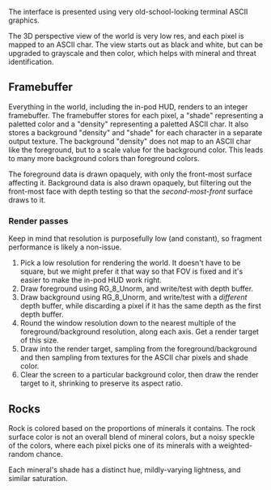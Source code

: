 The interface is presented using very old-school-looking terminal ASCII graphics.

The 3D perspective view of the world is very low res, and each pixel is mapped to an ASCII char. The view starts out as black and white, but can be upgraded to grayscale and then color, which helps with mineral and threat identification.

## Framebuffer

Everything in the world, including the in-pod HUD, renders to an integer framebuffer.
The framebuffer stores for each pixel, a "shade" representing a paletted color and a "density" representing a paletted ASCII char.
It also stores a background "density" and "shade" for each character in a separate output texture.
The background "density" does not map to an ASCII char like the foreground, but to a scale value for the background color.
This leads to many more background colors than foreground colors.

The foreground data is drawn opaquely, with only the front-most surface affecting it.
Background data is also drawn opaquely, but filtering out the front-most face with depth testing
    so that the *second-most-front* surface draws to it.

### Render passes

Keep in mind that resolution is purposefully low (and constant), so fragment performance is likely a non-issue.

1. Pick a low resolution for rendering the world. It doesn't have to be square, but we might prefer it that way so that FOV is fixed and it's easier to make the in-pod HUD work right.
2. Draw foreground using RG_8_Unorm, and write/test with depth buffer.
3. Draw background using RG_8_Unorm, and write/test with a *different* depth buffer, while discarding a pixel if it has the same depth as the first depth buffer.
4. Round the window resolution down to the nearest multiple of the foreground/background resolution, along each axis. Get a render target of this size.
5. Draw into the render target, sampling from the foreground/background and then sampling from textures for the ASCII char pixels and shade color.
6. Clear the screen to a particular background color, then draw the render target to it, shrinking to preserve its aspect ratio.

## Rocks

Rock is colored based on the proportions of minerals it contains.
The rock surface color is not an overall blend of mineral colors, but a noisy speckle of the colors,
    where each pixel picks one of its minerals with a weighted-random chance.

Each mineral's shade has a distinct hue, mildly-varying lightness, and similar saturation.